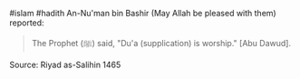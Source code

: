 #islam #hadith 
An-Nu'man bin Bashir (May Allah be pleased with them) reported:
> The Prophet (ﷺ) said, "Du'a (supplication) is worship." [Abu Dawud].

Source: Riyad as-Salihin 1465